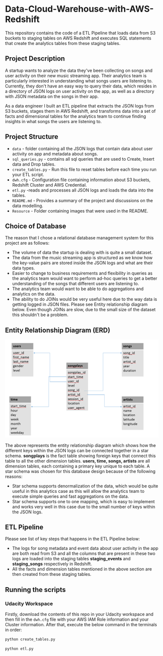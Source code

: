 # Data-Cloud-Warehouse-with-AWS-Redshift
This repository contains the code of a ETL Pipeline that loads data from S3 buckets to staging tables on AWS Redshift and executes SQL statements that create the analytics tables from these staging tables.

## Project Description

A startup wants to analyze the data they've been collecting on songs and user activity on their new music streaming app. Their analytics team is particularly interested in understanding what songs users are listening to. Currently, they don't have an easy way to query their data, which resides in a directory of JSON logs on user activity on the app, as well as a directory with JSON metadata on the songs in their app.

As a data engineer I built an ETL pipeline that extracts the JSON logs from S3 buckets, stages them in AWS Redshift, and transforms data into a set of facts and dimensional tables for the analytics team to continue finding insights in what songs the users are listening to.

## Project Structure

* `data` -  folder containing all the JSON logs that contain data about user activity on app and metadata about songs.
* `sql_queries.py` - contains all sql queries that are used to Create, Insert data and Drop tables.
* `create_tables.py` - Run this file to reset tables before each time you run your ETL script.
* `dwh.cfg` -  Configuration file containing information about S3 buckets, Redshift Cluster and AWS Credential.
* `etl.py` -reads and processes all JSON logs and loads the data into the tables.
* `README.md` - Provides a summary of the project and discussions on the data modelling.
* `Resource` - Folder containing images that were used in the README.

## Choice of Database

The reason that I chose a relational database management system for this project are as follows:

* The volume of data the startup is dealing with is quite a small dataset.
* The data from the music streaming app is structured as we know how the key-value pairs are stored inside the JSON logs and what are their data types. 
* Easier to change to business requirements and flexibility in queries as the analytics team would want to perform ad-hoc queries to get a better understanding of the songs that different users are listening to.
* The analytics team would want to be able to do aggregations and analytics on the data.
* The ability to do JOINs would be very useful here due to the way data is getting logged in JSON files. Please see Entity relationship diagram below. Even though JOINs are slow, due to the small size of the dataset this shouldn't be a problem.

## Entity Relationship Diagram (ERD)

![Image](https://github.com/arahman5/Data-Cloud-Warehouse-with-AWS-Redshift/blob/master/resource/ERD.PNG)

The above represents the entity relationship diagram which shows how the different keys within the JSON logs can be connected together in a star schema. **songplays** is the fact table showing foreign keys that connect this table to all the other dimension tables. **users, time, songs, artists** are all dimension tables, each containing a primary key unique to each table. A star schema was chosen for this database design because of the following reasons:

* Star schema supports denormalization of the data, which would be quite useful in this analytics case as this will allow the analytics team to execute simple queries and fast aggregations on the data. 
* Star schema supports one to one mapping, which is easy to implement and works very well in this case due to the small number of keys within the JSON logs. 

## ETL Pipeline

Please see list of key steps that happens in the ETL Pipeline below:

* The logs for song metadata and event data about user activity in the app are both read from S3 and all the columns that are present in these two logs are loaded into the staging tables **staging_events** and **staging_songs** respectively in Redshift.
* All the facts and dimension tables mentioned in the above section are then created from these staging tables.


## Running the scripts

### Udacity Workspace

Firstly, download the contents of this repo in your Udacity workspace and then fill in the `dwh.cfg` file with your AWS IAM Role information and your Cluster information. After that, execute the below command in the terminals in order:

```python
python create_tables.py
```

```python
python etl.py
```

